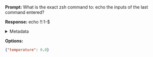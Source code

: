 **Prompt:**
What is the exact zsh command to: echo the inputs of the last command entered?


**Response:**
echo !!:1-$

<details><summary>Metadata</summary>

- Duration: 1039 ms
- Datetime: 2023-08-30T15:53:40.101004
- Model: gpt-4-0613

</details>

**Options:**
```json
{"temperature": 0.0}
```

